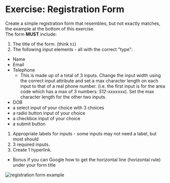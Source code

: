 # Exercise: Registration Form

Create a simple registration form that resembles, but not exactly matches, the example at the bottom of this exercise.<br>The form **MUST** include:

1. The title of the form. (think `h1`)
1. The following input elements - all with the correct "type":
  - Name
  - Email
  - Telephone
    - This is made up of a total of 3 inputs. Change the input width using the correct input attribute and set a max character length on each input to that of a real phone number. (i.e. the first input is for the area code which has a max of 3 numbers: *512-xxxxxxx*). Set the max character length for the other two inputs.
  - DOB
  - a select input of your choice with 3 choices
  - a radio button input of your choice 
  - a checkbox input of your choice
  - a submit button
1. Appropriate labels for inputs - some inputs may not need a label, but most should
1. 3 required inputs.
1. Create 1 hyperlink.

* Bonus if you can Google how to get the horizontal line (horizontal rule) under your form title

<img src="\apcsp\assets\img\regForm.png" alt="registration form example">